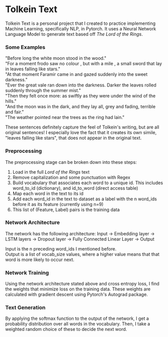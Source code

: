 # Tolkein Text
Tolkein Text is a personal project that I created to practice implementing Machine Learning, specifically NLP, in Pytorch. It uses a Neural Network Language Model to generate text based off *The Lord of the Rings*.

### Some Examples
"Before long the white moon stood in the wood."  
"For a moment frodo saw no colour , but with a mile , a small sword that lay in leaves falling like stars."  
"At that moment Faramir came in and gazed suddenly into the sweet darkness."  
"Ever the great vale ran down into the darkness. Darker the leaves rolled suddenly through the summer mist."  
"Then they felt once more: as swiftly as they were under the wind of the hills."  
"And the moon was in the dark, and they lay all, grey and fading, terrible and fair."  
"The weather pointed near the trees as the ring had lain."  

These sentences definitely capture the feel of Tolkein's writing, but are all original sentences! I especially love the fact that it creates its own simile, "leaves falling like stars", that does not appear in the original text.

### Preprocessing
The preprocessing stage can be broken down into these steps:
1. Load in the full *Lord of the Rings* text
2. Remove capitalization and some punctuation with Regex
3. Build vocabulary that associates each word to a unique id. This includes word_to_id (dictionary), and id_to_word (direct access table)
4. Map each word in the text to its id
5. Add each word_id in the text to dataset as a label with the n word_ids before it as its feature (currently using n=9)
6. This list of (Feature, Label) pairs is the training data

### Network Architecture
The network has the following architecture:
Input -> Embedding layer -> LSTM layers -> Dropout layer -> Fully Connected Linear Layer -> Output

Input is the n preceding word_ids I mentioned before.  
Output is a list of vocab_size values, where a higher value means that that word is more likely to occur next.

### Network Training
Using the network architecture stated above and cross entropy loss, I find the weights that minimize loss on the training data. These weights are calculated with gradient descent using Pytorch's Autograd package.

### Text Generation
By applying the softmax function to the output of the network, I get a probability distribution over all words in the vocabulary. Then, I take a weighted random choice of these to decide the next word.
